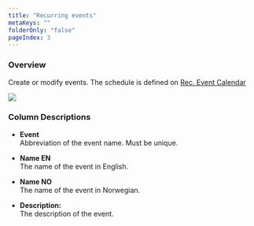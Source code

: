 ```yaml
---
title: "Recurring events"
metaKeys: ""
folderOnly: "false"
pageIndex: 3
---
```

### Overview

Create or modify events. 
The schedule is defined on [Rec. Event Calendar](rec-event-calendar.md)
<br/>

![](https://profitbasedocs.blob.core.windows.net/plannerimages/RecEvent.png)

### Column Descriptions

- **Event**<br/>
Abbreviation of the event name. Must be unique.

- **Name EN**<br/>
The name of the event in English.

- **Name NO**<br/>
The name of the event in Norwegian.

- **Description:**<br/>
The description of the event.
